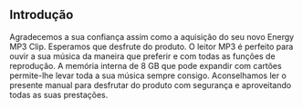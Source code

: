 ## Introdução
Agradecemos a sua confiança assim como a aquisição do seu novo Energy MP3 Clip. Esperamos que desfrute do produto. 
O leitor MP3 é perfeito para ouvir a sua música da maneira que preferir e com todas as funções de reprodução. A memória interna de 8 GB que pode expandir com cartões permite-lhe levar toda a sua música sempre consigo. 
Aconselhamos ler o presente manual para desfrutar do produto com segurança e aproveitando todas as suas prestações.

